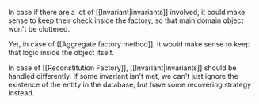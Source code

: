 In case if there are a lot of [[Invariant|invariants]] involved, it could make sense to keep their check inside the factory, so that main domain object won't be cluttered.

Yet, in case of [[Aggregate factory method]], it would make sense to keep that logic inside the object itself.

In case of [[Reconstitution Factory]], [[Invariant|invariants]] should be handled differently. If some invariant isn't met, we can't just ignore the existence of the entity in the database, but have some recovering strategy instead.

